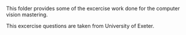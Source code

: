 This folder provides some of the excercise work done for the computer vision mastering.

This excercise questions are taken from University of Exeter.
